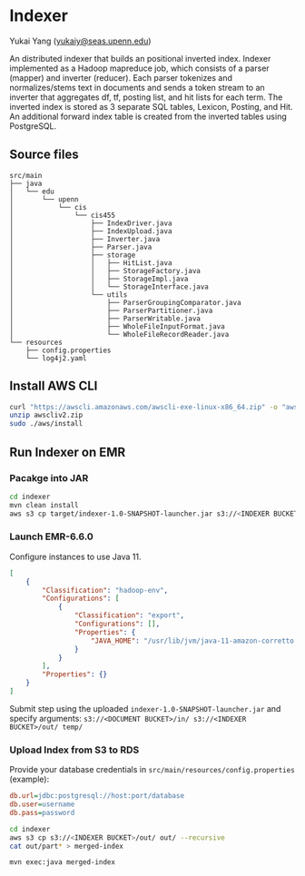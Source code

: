# Indexer

Yukai Yang (yukaiy@seas.upenn.edu)

An distributed indexer that builds an positional inverted index.
Indexer implemented as a Hadoop mapreduce job, which consists of a parser (mapper) and inverter (reducer).
Each parser tokenizes and normalizes/stems text in documents and sends a token stream to an inverter that aggregates df, tf, posting list, and hit lists for each term.
The inverted index is stored as 3 separate SQL tables, Lexicon, Posting, and Hit.
An additional forward index table is created from the inverted tables using PostgreSQL.

## Source files
```
src/main
├── java
│   └── edu
│       └── upenn
│           └── cis
│               └── cis455
│                   ├── IndexDriver.java
│                   ├── IndexUpload.java
│                   ├── Inverter.java
│                   ├── Parser.java
│                   ├── storage
│                   │   ├── HitList.java
│                   │   ├── StorageFactory.java
│                   │   ├── StorageImpl.java
│                   │   └── StorageInterface.java
│                   └── utils
│                       ├── ParserGroupingComparator.java
│                       ├── ParserPartitioner.java
│                       ├── ParserWritable.java
│                       ├── WholeFileInputFormat.java
│                       └── WholeFileRecordReader.java
└── resources
    ├── config.properties
    └── log4j2.yaml
```

## Install AWS CLI

```sh
curl "https://awscli.amazonaws.com/awscli-exe-linux-x86_64.zip" -o "awscliv2.zip"
unzip awscliv2.zip
sudo ./aws/install
```

## Run Indexer on EMR

### Pacakge into JAR
```sh
cd indexer
mvn clean install
aws s3 cp target/indexer-1.0-SNAPSHOT-launcher.jar s3://<INDEXER BUCKET>/indexer-1.0-SNAPSHOT-launcher.jar
```

### Launch EMR-6.6.0
Configure instances to use Java 11. 
```json
[
    {
        "Classification": "hadoop-env", 
        "Configurations": [
            {
                "Classification": "export", 
                "Configurations": [], 
                "Properties": {
                    "JAVA_HOME": "/usr/lib/jvm/java-11-amazon-corretto.x86_64"
                }
            }
        ], 
        "Properties": {}
    }
]
```

Submit step using the uploaded `indexer-1.0-SNAPSHOT-launcher.jar` and specify arguments: `s3://<DOCUMENT BUCKET>/in/ s3://<INDEXER BUCKET>/out/ temp/`

### Upload Index from S3 to RDS
Provide your database credentials in `src/main/resources/config.properties` (example):

```ini
db.url=jdbc:postgresql://host:port/database
db.user=username
db.pass=password
```

```sh
cd indexer
aws s3 cp s3://<INDEXER BUCKET>/out/ out/ --recursive
cat out/part* > merged-index

mvn exec:java merged-index
```